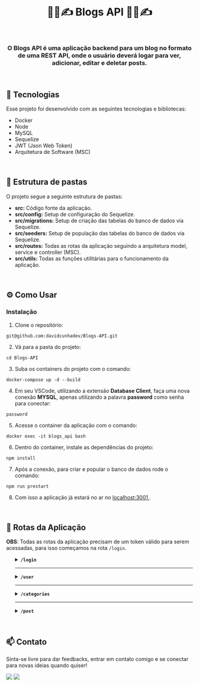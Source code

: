 <h1 align="center"> 👨‍💻✍️ Blogs API 👩‍💻✍️ </h1>

<br>

<h3 align="center">
O Blogs API é uma aplicação backend para um blog no formato de uma REST API, onde o usuário deverá logar para ver, adicionar, editar e deletar posts.<br/>
</h3>

<br>

## 🚀 Tecnologias

Esse projeto foi desenvolvido com as seguintes tecnologias e bibliotecas:

- Docker
- Node
- MySQL
- Sequelize
- JWT (Json Web Token)
- Arquitetura de Software (MSC)

<br>

## 📑 Estrutura de pastas
<p>O projeto segue a seguinte estrutura de pastas:</p>

<ul>
  <li><strong>src:</strong> Código fonte da aplicação.</li>
  <li><strong>src/config:</strong> Setup de configuração do Sequelize.</li>
  <li><strong>src/migrations:</strong> Setup de criação das tabelas do banco de dados via Sequelize.</li>
  <li><strong>src/seeders:</strong> Setup de população das tabelas do banco de dados via Sequelize.</li>
  <li><strong>src/routes:</strong> Todas as rotas da aplicação seguindo a arquitetura model, service e controller (MSC).</li>
  <li><strong>src/utils:</strong> Todas as funções utilitárias para o funcionamento da aplicação.</li>
</ul>

<br>

## ⚙️ Como Usar

### Instalação

1. Clone o repositório:

```
git@github.com:davidcunhadev/Blogs-API.git
```

2. Vá para a pasta do projeto:

```
cd Blogs-API
```

3. Suba os containers do projeto com o comando:

```
docker-compose up -d --build
```

4. Em seu VSCode, utilizando a extensão <strong>Database Client</strong>, faça uma nova conexão <strong>MYSQL</strong>, apenas utilizando a palavra <strong>password</strong> como senha para conectar:
   
```
password
```

5. Acesse o container da aplicação com o comando:
   
```
docker exec -it blogs_api bash
```

6. Dentro do container, instale as dependências do projeto:
   
```
npm install
```

7. Após a conexão, para criar e popular o banco de dados rode o comando:
   
```
npm run prestart
```

8. Com isso a aplicação já estará no ar no <a href="http://localhost:3001/" target="_blank"> localhost:3001 </a>.

<br> 

## 🔀 Rotas da Aplicação

<strong>OBS</strong>: Todas as rotas da aplicação precisam de um token válido para serem acessadas, para isso começamos na rota <code>/login</code>.

<ul>
  <details>
    <summary><strong><code>/login</code></strong></summary>
    
  <li><h3>POST <code>/login</code></h3></li>
  <p>Esta rota possibilita o login de um usuário.</p>
  
  <h4>Parâmetros via Body</h4>
  <ul>
    <li>"email": Email do usuário.</li>
    <li>"password": Senha do usuário.</li>
  </ul>
  
  <h3>Exemplo de Requisição:</h3>
  
  <code>POST</code> <code>/login</code>
  
      {
        "email": "lewishamilton@gmail.com",
        "password": "123456"
      }    
  
  <h3>Exemplo de Resposta:</h3>
  
      {
        "token": "eyJhbGciOiJIUzI1NiIsInR5cCI6IkpXVCJ9.eyJpZCI6MSwiZGlzcGxheU5hbWUiOiJMZXdpcyBIYW1pbHRvbiIsImlhdCI6MTcwMzM1NTY2M30.Muxugxrr6EDYwwR5DIGLrJER_cfrVIgcU0ghamWpmFU"
      }
  </details>

<hr>

<details>
  <summary><strong><code>/user</code></strong></summary>
  
<li><h3>GET <code>/user</code></h3></li>
<p>Esta rota retorna a lista de todas as pessoas cadastradas no banco de dados.</p>

<h4>Parâmetros via Auth</h4>
Nos parâmetros via Auth, selecione Bearer e cole o token gerado anteriormente pelo <code>/login</code>.

<ul>
  <li>"Bearer Token": Use o token gerado anteriormente pelo <code>/login</code> e então faça a requisição.</li>
</ul>

<h3>Exemplo de Requisição:</h3>

<code>GET</code> <code>/user</code>

<br>

Token gerado anteriormente logo abaixo:

    eyJhbGciOiJIUzI1NiIsInR5cCI6IkpXVCJ9.eyJpZCI6MSwiZGlzcGxheU5hbWUiOiJMZXdpcyBIYW1pbHRvbiIsImlhdCI6MTcwMzM1NzM2OH0.UH_M57y5IqYdyGoLWAyjQmgu93PXnyUAY86-R-0h8uI

<h3>Exemplo de Resposta:</h3>

    [
      {
        "id": 1,
        "displayName": "Lewis Hamilton",
        "email": "lewishamilton@gmail.com",
        "image": "https://upload.wikimedia.org/wikipedia/commons/1/18/Lewis_Hamilton_2016_Malaysia_2.jpg"
      },
      {
        "id": 2,
        "displayName": "Michael Schumacher",
        "email": "MichaelSchumacher@gmail.com",
        "image": "https://sportbuzz.uol.com.br/media/_versions/gettyimages-52491565_widelg.jpg"
      }
    ]

<br>
<hr>

<li><h3>GET <code>/user/:id</code></h3></li>
<p>Esta rota retorna uma única pessoa cadastrada no banco de dados.</p>

<h4>Parâmetros via Auth</h4>
Nos parâmetros via Auth, selecione Bearer e cole o token gerado anteriormente pelo <code>/login</code>.

<ul>
  <li>"Bearer Token": Use o token gerado anteriormente pelo <code>/login</code> e então faça a requisição.</li>
</ul>

<h3>Exemplo de Requisição:</h3>

<code>GET</code> <code>/user/:id</code>

<br>

Token gerado anteriormente logo abaixo:

    eyJhbGciOiJIUzI1NiIsInR5cCI6IkpXVCJ9.eyJpZCI6MSwiZGlzcGxheU5hbWUiOiJMZXdpcyBIYW1pbHRvbiIsImlhdCI6MTcwMzM1NzM2OH0.UH_M57y5IqYdyGoLWAyjQmgu93PXnyUAY86-R-0h8uI

<h3>Exemplo de Resposta:</h3>

    {
      "id": 2,
      "displayName": "Michael Schumacher",
      "email": "MichaelSchumacher@gmail.com",
      "image": "https://sportbuzz.uol.com.br/media/_versions/gettyimages-52491565_widelg.jpg"
    }

<br>
<hr>

<li><h3>POST <code>/user</code></h3></li>
<p>Esta rota possibilita o cadastro de um novo usuário no banco de dados.</p>

<h4>Parâmetros via Body</h4>
<ul>
  <li>"displayName": Nome do usuário.</li>
  <li>"email": Email do usuário.</li>
  <li>"password": Senha do usuário.</li>
  <li>"image": Imagem do usuário. (a imagem não é obrigatória)</li>
</ul>

<h3>Exemplo de Requisição:</h3>

<code>POST</code> <code>/user</code>

    {
      "displayName": "Brett Wiltshire",
      "email": "brett@email.com",
      "password": "123456",
      "image": "http://4.bp.blogspot.com/_YA50adQ-7vQ/S1gfR_6ufpI/AAAAAAAAAAk/1ErJGgRWZDg/S45/brett.png"
      // a imagem não é obrigatória
    }  

<h3>Exemplo de Resposta:</h3>

    {
      "token": "eyJhbGciOiJIUzI1NiIsInR5cCI6IkpXVCJ9.eyJpZCI6NCwiaWF0IjoxNzAzMzU3MTMwfQ.Cs9-gAfi9oxMMlNeKRrqOnTRlqghMGF03CtP_tUyiPU"
    }
</details>

<hr>

<details>
  <summary><strong><code>/categories</code></strong></summary>
<li><h3>GET <code>/categories</code></h3></li>
<p>Esta rota retorna a lista de todas as categorias cadastradas no banco de dados.</p>

<h4>Parâmetros via Auth</h4>
Nos parâmetros via Auth, selecione Bearer e cole o token gerado anteriormente pelo <code>/login</code>.

<ul>
  <li>"Bearer Token": Use o token gerado anteriormente pelo <code>/login</code> e então faça a requisição.</li>
</ul>

<h3>Exemplo de Requisição:</h3>

<code>GET</code> <code>/categories</code>

<br>

Token gerado anteriormente logo abaixo:

    eyJhbGciOiJIUzI1NiIsInR5cCI6IkpXVCJ9.eyJpZCI6MSwiZGlzcGxheU5hbWUiOiJMZXdpcyBIYW1pbHRvbiIsImlhdCI6MTcwMzM1NzM2OH0.UH_M57y5IqYdyGoLWAyjQmgu93PXnyUAY86-R-0h8uI

<h3>Exemplo de Resposta:</h3>

    [
      {
        "id": 1,
        "name": "Inovação"
      },
      {
        "id": 2,
        "name": "Escola"
      }
    ]

<br>
<hr>

<li><h3>GET <code>/categories/:id</code></h3></li>
<p>Esta rota retorna uma única categoria cadastrada no banco de dados.</p>

<h4>Parâmetros via Auth</h4>
Nos parâmetros via Auth, selecione Bearer e cole o token gerado anteriormente pelo <code>/login</code>.

<ul>
  <li>"Bearer Token": Use o token gerado anteriormente pelo <code>/login</code> e então faça a requisição.</li>
</ul>

<h3>Exemplo de Requisição:</h3>

<code>GET</code> <code>/categories/:id</code>

<br>

Token gerado anteriormente logo abaixo:

    eyJhbGciOiJIUzI1NiIsInR5cCI6IkpXVCJ9.eyJpZCI6MSwiZGlzcGxheU5hbWUiOiJMZXdpcyBIYW1pbHRvbiIsImlhdCI6MTcwMzM1NzM2OH0.UH_M57y5IqYdyGoLWAyjQmgu93PXnyUAY86-R-0h8uI

<h3>Exemplo de Resposta:</h3>

    {
      "id": 1,
      "name": "Inovação"
    }

<br>
<hr>

<li><h3>POST <code>/categories</code></h3></li>
<p>Esta rota possibilita o cadastro de uma nova categoria no banco de dados.</p>

<h4>Parâmetros via Body</h4>
<ul>
  <li>"name": Nome da categoria.</li>
</ul>

<h3>Exemplo de Requisição:</h3>

<code>POST</code> <code>/categories</code>

    {
      "name": "Typescript"
    }

<h3>Exemplo de Resposta:</h3>

    {
      "id": 3,
      "name": "Typescript"
    }
</details>

<hr>

<details>
  <summary><strong><code>/post</code></strong></summary>

  <li><h3>GET <code>/post</code></h3></li>
  <p>Esta rota retorna a lista de todos os posts cadastrados no banco de dados.</p>
  
  <h4>Parâmetros via Auth</h4>
  Nos parâmetros via Auth, selecione Bearer e cole o token gerado anteriormente pelo <code>/login</code>.
  
  <ul>
    <li>"Bearer Token": Use o token gerado anteriormente pelo <code>/login</code> e então faça a requisição.</li>
  </ul>
  
  <h3>Exemplo de Requisição:</h3>
  
  <code>GET</code> <code>/post</code>
  
  <br>
  
  Token gerado anteriormente logo abaixo:
  
      eyJhbGciOiJIUzI1NiIsInR5cCI6IkpXVCJ9.eyJpZCI6MSwiZGlzcGxheU5hbWUiOiJMZXdpcyBIYW1pbHRvbiIsImlhdCI6MTcwMzM1NzM2OH0.UH_M57y5IqYdyGoLWAyjQmgu93PXnyUAY86-R-0h8uI
  
  <h3>Exemplo de Resposta:</h3>
  
    [
      {
        "id": 1,
        "title": "Post do Ano",
        "content": "Melhor post do ano",
        "userId": 1,
        "published": "2011-08-01T19:58:00.000Z",
        "updated": "2011-08-01T19:58:51.000Z",
        "user": {
          "id": 1,
          "displayName": "Lewis Hamilton",
          "email": "lewishamilton@gmail.com",
          "image": "https://upload.wikimedia.org/wikipedia/commons/1/18/Lewis_Hamilton_2016_Malaysia_2.jpg"
        },
        "categories": [
          {
            "id": 1,
            "name": "Inovação",
            "PostCategory": {
              "postId": 1,
              "categoryId": 1
            }
          }
        ]
      },
      {
        "id": 2,
        "title": "Vamos que vamos",
        "content": "Foguete não tem ré",
        "userId": 1,
        "published": "2011-08-01T19:58:00.000Z",
        "updated": "2011-08-01T19:58:51.000Z",
        "user": {
          "id": 1,
          "displayName": "Lewis Hamilton",
          "email": "lewishamilton@gmail.com",
          "image": "https://upload.wikimedia.org/wikipedia/commons/1/18/Lewis_Hamilton_2016_Malaysia_2.jpg"
        },
        "categories": [
          {
            "id": 2,
            "name": "Escola",
            "PostCategory": {
              "postId": 2,
              "categoryId": 2
            }
          }
        ]
      }
    ]

<br>

  <li><h3>GET <code>/post/:id</code></h3></li>
  <p>Esta rota retorna um único post cadastrado no banco de dados.</p>
  
  <h4>Parâmetros via Auth</h4>
  Nos parâmetros via Auth, selecione Bearer e cole o token gerado anteriormente pelo <code>/login</code>.
  
  <ul>
    <li>"Bearer Token": Use o token gerado anteriormente pelo <code>/login</code> e então faça a requisição.</li>
  </ul>
  
  <h3>Exemplo de Requisição:</h3>
  
  <code>GET</code> <code>/post/:id</code>
  
  <br>
  
  Token gerado anteriormente logo abaixo:
  
      eyJhbGciOiJIUzI1NiIsInR5cCI6IkpXVCJ9.eyJpZCI6MSwiZGlzcGxheU5hbWUiOiJMZXdpcyBIYW1pbHRvbiIsImlhdCI6MTcwMzM1NzM2OH0.UH_M57y5IqYdyGoLWAyjQmgu93PXnyUAY86-R-0h8uI
  
  <h3>Exemplo de Resposta:</h3>
  
    {
      "id": 1,
      "title": "Post do Ano",
      "content": "Melhor post do ano",
      "userId": 1,
      "published": "2011-08-01T19:58:00.000Z",
      "updated": "2011-08-01T19:58:51.000Z",
      "user": {
        "id": 1,
        "displayName": "Lewis Hamilton",
        "email": "lewishamilton@gmail.com",
        "image": "https://upload.wikimedia.org/wikipedia/commons/1/18/Lewis_Hamilton_2016_Malaysia_2.jpg"
      },
      "categories": [
        {
          "id": 1,
          "name": "Inovação",
          "PostCategory": {
            "postId": 1,
            "categoryId": 1
          }
        }
      ]
    }

<br>

 <li><h3>POST <code>/post</code></h3></li>
  <p>Esta rota possibilita o cadastro de um novo post no banco de dados.</p>
  
  <h4>Parâmetros via Body</h4>
  <ul>
    <li>"title": Título do post.</li>
    <li>"content": Conteúdo do post.</li>
    <li>"categoryIds": ID's das categorias.</li>
  </ul>
  
  <h3>Exemplo de Requisição:</h3>
  
  <code>POST</code> <code>/post</code>
  
    {
      "title": "Latest updates, August 1st",
      "content": "The whole text for the blog post goes here in this key",
      "categoryIds": [1, 2]
    } 
  
  <h3>Exemplo de Resposta:</h3>
  
    {
      "id": 3,
      "title": "Latest updates, August 1st",
      "content": "The whole text for the blog post goes here in this key",
      "userId": 1,
      "published": "2023-12-23T19:20:46.892Z",
      "updated": "2023-12-23T19:20:46.892Z"
    }

  <br>

 <li><h3>PUT <code>/post/:id</code></h3></li>
  <p>Esta rota possibilita a atualização de um post no banco de dados.</p>
  
  <h4>Parâmetros via Body</h4>
  <ul>
    <li>"title": Título do post.</li>
    <li>"content": Conteúdo do post.</li>
  </ul>
  
  <h3>Exemplo de Requisição:</h3>
  
  <code>PUT</code> <code>/post</code>
  
    {
      "title": "Latest updates, August 1st",
      "content": "The whole text for the blog post goes here in this key"
    }
  
  <h3>Exemplo de Resposta:</h3>
  
    {
      "id": 1,
      "title": "Latest updates, August 1st",
      "content": "The whole text for the blog post goes here in this key",
      "userId": 1,
      "published": "2011-08-01T19:58:00.000Z",
      "updated": "2011-08-01T19:58:51.000Z",
      "user": {
        "id": 1,
        "displayName": "Lewis Hamilton",
        "email": "lewishamilton@gmail.com",
        "image": "https://upload.wikimedia.org/wikipedia/commons/1/18/Lewis_Hamilton_2016_Malaysia_2.jpg"
      },
      "categories": [
        {
          "id": 1,
          "name": "Inovação",
          "PostCategory": {
            "postId": 1,
            "categoryId": 1
          }
        }
      ]
    }

<br>

  <li><h3>DELETE <code>/post/:id</code></h3></li>
  <p>Esta rota possibilita deletar/excluir um post no banco de dados.</p>
    
  <h4>Parâmetros via Body</h4>
  <ul>
    <li>Nenhum parâmetro necessário.</li>
  </ul>
  
  <h3>Exemplo de Requisição:</h3>
  
  <code>DELETE</code> <code>/post</code>
  
     // Sem conteúdo no corpo da requisição
  
  <h3>Exemplo de Resposta:</h3>

     // Sem conteúdo no corpo da resposta
     // Deverá apenas retornar um status 204 No Content.
</details>

</ul>

<br>

## 📫 Contato

Sinta-se livre para dar feedbacks, entrar em contato comigo e se conectar para novas ideias quando quiser!  

<a href="mailto:contatodavidcunha@hotmail.com">
<img src="https://img.shields.io/badge/Microsoft_Outlook-0078D4?style=for-the-badge&logo=microsoft-outlook&logoColor=white"></a>
</a>

<a target='_blank' href="https://www.linkedin.com/in/davidlcunha/">
  <img src="https://img.shields.io/badge/LinkedIn-0077B5?style=for-the-badge&logo=linkedin&logoColor=white">
</a>
